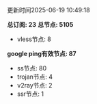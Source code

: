 更新时间2025-06-19 10:49:18

**总订阅: 23**
**总节点: 5105**
- vless节点: 8

**google ping有效节点: 87**
- ss节点: 80
- trojan节点: 4
- v2ray节点: 2
- ssr节点: 1
